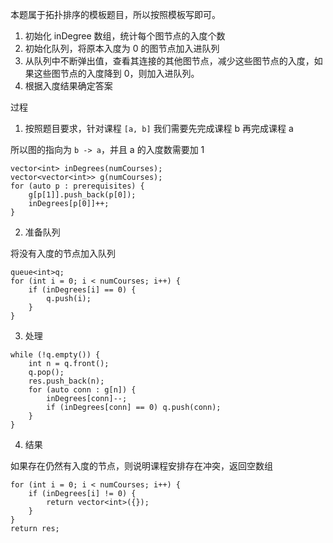 本题属于拓扑排序的模板题目，所以按照模板写即可。
1. 初始化 inDegree 数组，统计每个图节点的入度个数
2. 初始化队列，将原本入度为 0 的图节点加入进队列
3. 从队列中不断弹出值，查看其连接的其他图节点，减少这些图节点的入度，如果这些图节点的入度降到 0，则加入进队列。
4. 根据入度结果确定答案

过程
1. 按照题目要求，针对课程 `[a, b]` 我们需要先完成课程 b 再完成课程 a

所以图的指向为 `b -> a`，并且 a 的入度数需要加 1

```
vector<int> inDegrees(numCourses);
vector<vector<int>> g(numCourses);
for (auto p : prerequisites) {
    g[p[1]].push_back(p[0]);
    inDegrees[p[0]]++;
}
```

2. 准备队列

将没有入度的节点加入队列
```
queue<int>q;
for (int i = 0; i < numCourses; i++) {
    if (inDegrees[i] == 0) {
        q.push(i);
    }
}
```

3. 处理
```
while (!q.empty()) {
    int n = q.front();
    q.pop();
    res.push_back(n);
    for (auto conn : g[n]) {
        inDegrees[conn]--;
        if (inDegrees[conn] == 0) q.push(conn);
    }
}
```

4. 结果

如果存在仍然有入度的节点，则说明课程安排存在冲突，返回空数组
```
for (int i = 0; i < numCourses; i++) {
    if (inDegrees[i] != 0) {
        return vector<int>({});
    }
}
return res;
```